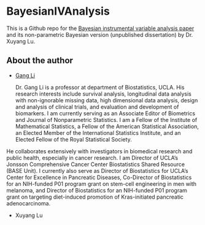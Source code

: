 # BayesianIVAnalysis
This is a Github repo for the [Bayesian instrumental variable analysis paper](https://www.ncbi.nlm.nih.gov/pmc/articles/PMC4314427/) and its non-parametric Bayesian version (unpublished dissertation) by Dr. Xuyang Lu.

## About the author

- [Gang Li](https://gangli.faculty.biostat.ucla.edu/)

  Dr. Gang Li is a professor at department of Biostatistics, UCLA. His research interests include survival analysis, longitudinal data analysis with non-ignorable missing data, high dimensional data analysis, design and analysis of clinical trials, and evaluation and development of biomarkers.  I am currently serving as an Associate Editor of Biometrics and Journal of Nonparametric Statistics. I am a Fellow of the Institute of Mathematical Statistics, a Fellow of the American Statistical Association, an Elected Member of the International Statistics Institute, and an Elected Fellow of the Royal Statistical Society.  

He collaborates extensively with investigators in biomedical research and public health, especially in cancer research.  I am Director of UCLA’s Jonsson Comprehensive Cancer Center Biostatistics Shared Resource (BASE Unit). I currently also serve as Director of Biostatistics for UCLA’s Center for Excellence in Pancreatic Diseases, Co-Director of Biostatistics for an NIH-funded P01 program grant on stem-cell engineering in men with melanoma, and Director of Biostatistics for an NIH-funded P01 program grant on targeting diet-induced promotion of Kras-initiated pancreatic adenocarcinoma.

- Xuyang Lu
